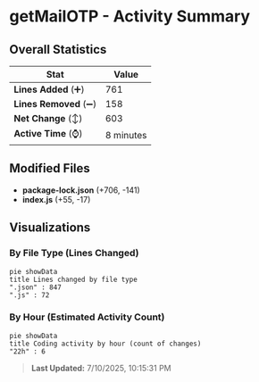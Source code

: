 # getMailOTP - Activity Summary 

## Overall Statistics

| Stat                   | Value                                                             |
| ---------------------- | ----------------------------------------------------------------- |
| **Lines Added** (➕)   | 761                                          |
| **Lines Removed** (➖) | 158                                        |
| **Net Change** (↕)    | 603                |
| **Active Time** (⌚)   | 8 minutes |


## Modified Files
- **package-lock.json** (+706, -141)
- **index.js** (+55, -17)

## Visualizations

### By File Type (Lines Changed)

```mermaid
pie showData
title Lines changed by file type
".json" : 847
".js" : 72
```

### By Hour (Estimated Activity Count)

```mermaid
pie showData
title Coding activity by hour (count of changes)
"22h" : 6
```


> **Last Updated:** 7/10/2025, 10:15:31 PM
